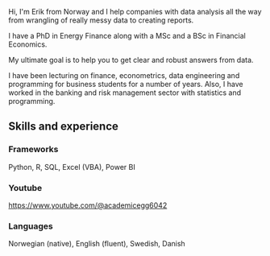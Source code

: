 Hi, I'm Erik from Norway and I help companies with data analysis all the way from wrangling of really messy data to creating reports. 

I have a PhD in Energy Finance along with a MSc and a BSc in Financial Economics.

My ultimate goal is to help you to get clear and robust answers from data.

I have been lecturing on finance, econometrics, data engineering and programming for business students for a number of years. Also, I have worked in the banking and risk management sector with statistics and programming.

## Skills and experience
### Frameworks
Python, R, SQL, Excel (VBA), Power BI

### Youtube
https://www.youtube.com/@academicegg6042

### Languages
Norwegian (native), English (fluent), Swedish, Danish







<!--
**eriksmithmeyer/eriksmithmeyer** is a ✨ _special_ ✨ repository because its `README.md` (this file) appears on your GitHub profile.

Here are some ideas to get you started:

- 🔭 I’m currently working on ...
- 🌱 I’m currently learning ...
- 👯 I’m looking to collaborate on ...
- 🤔 I’m looking for help with ...
- 💬 Ask me about ...
- 📫 How to reach me: ...
- 😄 Pronouns: ...
- ⚡ Fun fact: ...
-->

